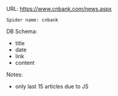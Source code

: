 URL: https://www.cnbank.com/news.aspx

    Spider name: cnbank

DB Schema:
- title
- date
- link
- content

Notes:
- only last 15 articles due to JS
